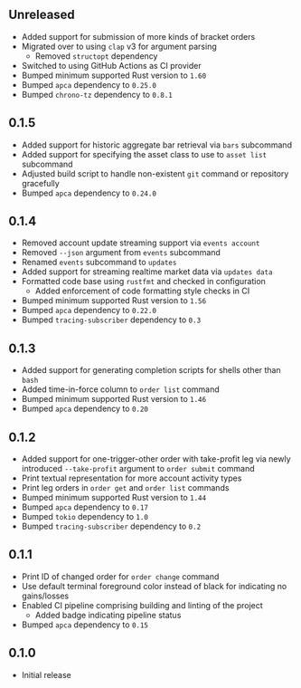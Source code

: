 Unreleased
----------
- Added support for submission of more kinds of bracket orders
- Migrated over to using `clap` v3 for argument parsing
  - Removed `structopt` dependency
- Switched to using GitHub Actions as CI provider
- Bumped minimum supported Rust version to `1.60`
- Bumped `apca` dependency to `0.25.0`
- Bumped `chrono-tz` dependency to `0.8.1`


0.1.5
-----
- Added support for historic aggregate bar retrieval via `bars`
  subcommand
- Added support for specifying the asset class to use to `asset list`
  subcommand
- Adjusted build script to handle non-existent `git` command or
  repository gracefully
- Bumped `apca` dependency to `0.24.0`


0.1.4
-----
- Removed account update streaming support via `events account`
- Removed `--json` argument from `events` subcommand
- Renamed `events` subcommand to `updates`
- Added support for streaming realtime market data via `updates data`
- Formatted code base using `rustfmt` and checked in configuration
  - Added enforcement of code formatting style checks in CI
- Bumped minimum supported Rust version to `1.56`
- Bumped `apca` dependency to `0.22.0`
- Bumped `tracing-subscriber` dependency to `0.3`


0.1.3
-----
- Added support for generating completion scripts for shells other than
  `bash`
- Added time-in-force column to `order list` command
- Bumped minimum supported Rust version to `1.46`
- Bumped `apca` dependency to `0.20`


0.1.2
-----
- Added support for one-trigger-other order with take-profit leg via
  newly introduced `--take-profit` argument to `order submit` command
- Print textual representation for more account activity types
- Print leg orders in `order get` and `order list` commands
- Bumped minimum supported Rust version to `1.44`
- Bumped `apca` dependency to `0.17`
- Bumped `tokio` dependency to `1.0`
- Bumped `tracing-subscriber` dependency to `0.2`


0.1.1
-----
- Print ID of changed order for `order change` command
- Use default terminal foreground color instead of black for indicating
  no gains/losses
- Enabled CI pipeline comprising building and linting of the project
  - Added badge indicating pipeline status
- Bumped `apca` dependency to `0.15`


0.1.0
-----
- Initial release
